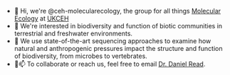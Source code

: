 - 👋 Hi, we're @ceh-molecularecology, the group for all things [Molecular Ecology](https://www.ceh.ac.uk/our-science/science-departments/soil-and-land-use#undefined) at [UKCEH](https://www.ceh.ac.uk/)
- 👀 We're interested in biodiversity and function of biotic communities in terrestrial and freshwater environments.
- 🌱 We use state-of-the-art sequencing approaches to examine how natural and anthropogenic pressures impact the structure and function of biodiversity, from microbes to vertebrates.
- 💞️📫 To collaborate or reach us, feel free to email [Dr. Daniel Read](dasr@ceh.ac.uk).

<!---
ceh-molecularecology/ceh-molecularecology is a ✨ special ✨ repository because its `README.md` (this file) appears on your GitHub profile.
You can click the Preview link to take a look at your changes.
--->
